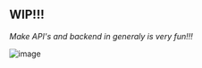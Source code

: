 ## WIP!!!
*Make API's and backend in generaly is very fun!!!*

![image](https://i.giphy.com/3ov9jScWmv8WqHtVkY.webp)

